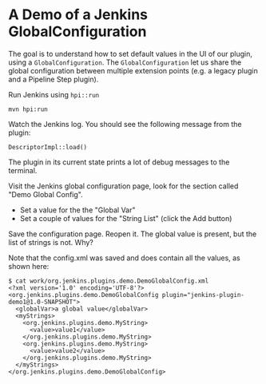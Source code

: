 A Demo of a Jenkins GlobalConfiguration
====

The goal is to understand how to set default values in the UI of our
plugin, using a `GlobalConfiguration`. The `GlobalConfiguration` let
us share the global configuration between multiple extension points
(e.g. a legacy plugin and a Pipeline Step plugin).

Run Jenkins using `hpi::run`

```
mvn hpi:run
```

Watch the Jenkins log. You should see the following message from the
plugin:


```
DescriptorImpl::load()
```

The plugin in its current state prints a lot of debug messages to the
terminal.

Visit the Jenkins global configuration page, look for the section called
"Demo Global Config".

* Set a value for the the "Global Var"
* Set a couple of values for the "String List" (click the Add button)

Save the configuration page. Reopen it. The global value is present,
but the list of strings is not. Why?

Note that the config.xml was saved and does contain all the values,
as shown here:

```
$ cat work/org.jenkins.plugins.demo.DemoGlobalConfig.xml
<?xml version='1.0' encoding='UTF-8'?>
<org.jenkins.plugins.demo.DemoGlobalConfig plugin="jenkins-plugin-demo1@1.0-SNAPSHOT">
  <globalVar>a global value</globalVar>
  <myStrings>
    <org.jenkins.plugins.demo.MyString>
      <value>value1</value>
    </org.jenkins.plugins.demo.MyString>
    <org.jenkins.plugins.demo.MyString>
      <value>value2</value>
    </org.jenkins.plugins.demo.MyString>
  </myStrings>
</org.jenkins.plugins.demo.DemoGlobalConfig>
```
